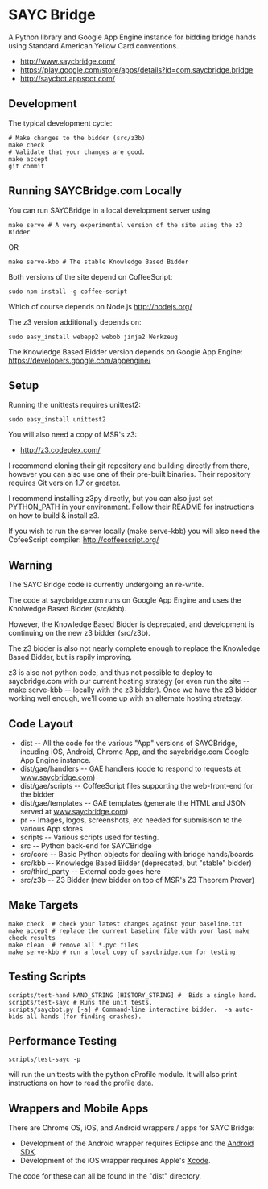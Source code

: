 SAYC Bridge
===========

A Python library and Google App Engine instance for bidding bridge hands
using Standard American Yellow Card conventions.

- http://www.saycbridge.com/
- https://play.google.com/store/apps/details?id=com.saycbridge.bridge
- http://saycbot.appspot.com/


Development
-----------

The typical development cycle:

    # Make changes to the bidder (src/z3b)
    make check
    # Validate that your changes are good.
    make accept
    git commit


Running SAYCBridge.com Locally
------------------------------

You can run SAYCBridge in a local development server using

    make serve # A very experimental version of the site using the z3 Bidder

OR

    make serve-kbb # The stable Knowledge Based Bidder


Both versions of the site depend on CoffeeScript:

    sudo npm install -g coffee-script

Which of course depends on Node.js
http://nodejs.org/

The z3 version additionally depends on:

    sudo easy_install webapp2 webob jinja2 Werkzeug

The Knowledge Based Bidder version depends on Google App Engine:
https://developers.google.com/appengine/


Setup
-----

Running the unittests requires unittest2:

    sudo easy_install unittest2

You will also need a copy of MSR's z3:

- http://z3.codeplex.com/

I recommend cloning their git repository and building directly from there,
however you can also use one of their pre-built binaries.
Their repository requires Git version 1.7 or greater.

I recommend installing z3py directly, but you can also just set PYTHON_PATH in your environment.
Follow their README for instructions on how to build & install z3.

If you wish to run the server locally (make serve-kbb) you will also need the CofeeScript compiler:
http://coffeescript.org/


Warning
-------

The SAYC Bridge code is currently undergoing an re-write.

The code at saycbridge.com runs on Google App Engine
and uses the Knolwedge Based Bidder (src/kbb).

However, the Knowledge Based Bidder is deprecated, and
development is continuing on the new z3 bidder (src/z3b).

The z3 bidder is also not nearly complete enough to replace
the Knowledge Based Bidder, but is rapily improving.

z3 is also not python code, and thus not possible
to deploy to saycbridge.com with our current hosting strategy
(or even run the site -- make serve-kbb -- locally with the z3 bidder).
Once we have the z3 bidder working well enough, we'll come
up with an alternate hosting strategy.


Code Layout
-----------

- dist -- All the code for the various "App" versions of SAYCBridge, incuding iOS,
  Android, Chrome App, and the saycbridge.com Google App Engine instance.
- dist/gae/handlers -- GAE handlers (code to respond to requests at www.saycbridge.com)
- dist/gae/scripts -- CoffeeScript files supporting the web-front-end for the bidder
- dist/gae/templates -- GAE templates (generate the HTML and JSON served at www.saycbridge.com)
- pr -- Images, logos, screenshots, etc needed for submisison to the various App stores
- scripts -- Various scripts used for testing.
- src -- Python back-end for SAYCBridge
- src/core -- Basic Python objects for dealing with bridge hands/boards
- src/kbb -- Knowledge Based Bidder (deprecated, but "stable" bidder)
- src/third_party -- External code goes here
- src/z3b -- Z3 Bidder (new bidder on top of MSR's Z3 Theorem Prover)


Make Targets
------------

    make check  # check your latest changes against your baseline.txt
    make accept # replace the current baseline file with your last make check results
    make clean  # remove all *.pyc files
    make serve-kbb # run a local copy of saycbridge.com for testing


Testing Scripts
---------------

    scripts/test-hand HAND_STRING [HISTORY_STRING] #  Bids a single hand.
    scripts/test-sayc # Runs the unit tests.
    scripts/saycbot.py [-a] # Command-line interactive bidder.  -a auto-bids all hands (for finding crashes).


Performance Testing
-------------------

    scripts/test-sayc -p

will run the unittests with the python cProfile module.
It will also print instructions on how to read the profile data.


Wrappers and Mobile Apps
------------------------

There are Chrome OS, iOS, and Android wrappers / apps for SAYC Bridge:

- Development of the Android wrapper requires Eclipse and the [Android SDK](http://developer.android.com/sdk/).
- Development of the iOS wrapper requires Apple's [Xcode](https://developer.apple.com/xcode/).

The code for these can all be found in the "dist" directory.

